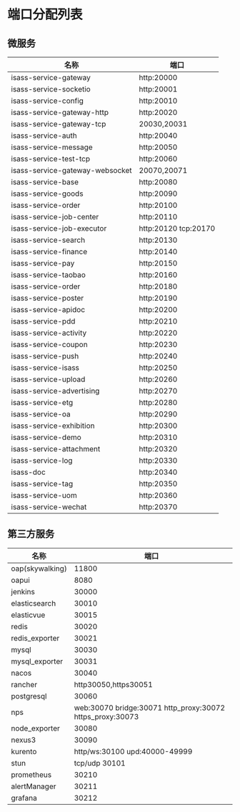 # 端口分配列表

## 微服务


| 名称                            | 端口                 |
| --------------------------------- | ---------------------- |
| isass-service-gateway           | http:20000           |
| isass-service-socketio          | http:20001           |
| isass-service-config            | http:20010           |
| isass-service-gateway-http      | http:20020           |
| isass-service-gateway-tcp       | 20030,20031          |
| isass-service-auth              | http:20040           |
| isass-service-message           | http:20050           |
| isass-service-test-tcp          | http:20060           |
| isass-service-gateway-websocket | 20070,20071          |
| isass-service-base              | http:20080           |
| isass-service-goods             | http:20090           |
| isass-service-order             | http:20100           |
| isass-service-job-center        | http:20110           |
| isass-service-job-executor      | http:20120 tcp:20170 |
| isass-service-search            | http:20130           |
| isass-service-finance           | http:20140           |
| isass-service-pay               | http:20150           |
| isass-service-taobao            | http:20160           |
| isass-service-order             | http:20180           |
| isass-service-poster            | http:20190           |
| isass-service-apidoc            | http:20200           |
| isass-service-pdd               | http:20210           |
| isass-service-activity          | http:20220           |
| isass-service-coupon            | http:20230           |
| isass-service-push              | http:20240           |
| isass-service-isass             | http:20250           |
| isass-service-upload            | http:20260           |
| isass-service-advertising       | http:20270           |
| isass-service-etg               | http:20280           |
| isass-service-oa                | http:20290           |
| isass-service-exhibition        | http:20300           |
| isass-service-demo              | http:20310           |
| isass-service-attachment        | http:20320           |
| isass-service-log               | http:20330           |
| isass-doc                       | http:20340           |
| isass-service-tag               | http:20350           |
| isass-service-uom               | http:20360           |
| isass-service-wechat            | http:20370           |

## 第三方服务


| 名称            | 端口                                                      |
| ----------------- | ----------------------------------------------------------- |
| oap(skywalking) | 11800                                                     |
| oapui           | 8080                                                      |
| jenkins         | 30000                                                     |
| elasticsearch   | 30010                                                     |
| elasticvue      | 30015                                                     |
| redis           | 30020                                                     |
| redis_exporter  | 30021                                                     |
| mysql           | 30030                                                     |
| mysql_exporter  | 30031                                                     |
| nacos           | 30040                                                     |
| rancher         | http30050,https30051                                      |
| postgresql      | 30060                                                     |
| nps             | web:30070 bridge:30071 http_proxy:30072 https_proxy:30073 |
| node_exporter   | 30080                                                     |
| nexus3          | 30090                                                     |
| kurento         | http/ws:30100 upd:40000-49999                             |
| stun            | tcp/udp 30101                                             |
| prometheus      | 30210                                                     |
| alertManager    | 30211                                                     |
| grafana         | 30212                                                     |
